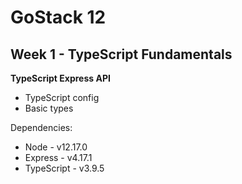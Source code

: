 # GoStack 12
## Week 1 - TypeScript Fundamentals

**TypeScript Express API**

* TypeScript config
* Basic types

Dependencies:

* Node - v12.17.0
* Express - v4.17.1
* TypeScript - v3.9.5
